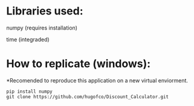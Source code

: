 # Libraries used: 
numpy (requires installation)

time (integraded)

# How to replicate (windows):
*Recomended to reproduce this application on a new virtual enviorment.

```shell
pip install numpy
git clone https://github.com/hugofco/Discount_Calculator.git
```
